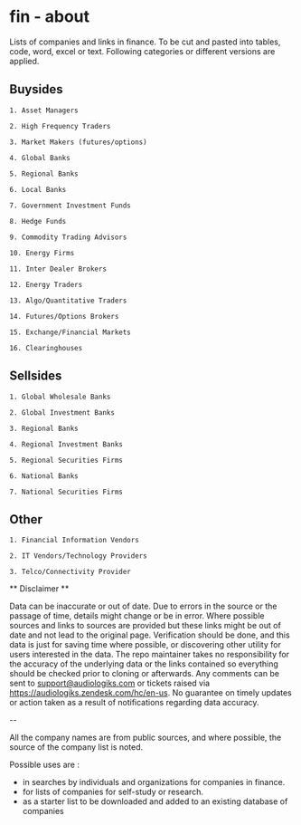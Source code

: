 # fin - about
Lists of companies and links in finance. To be cut and pasted into tables, code, word, excel or text.
Following categories or different versions are applied.

## Buysides

    1. Asset Managers

    2. High Frequency Traders

    3. Market Makers (futures/options)

    4. Global Banks

    5. Regional Banks

    6. Local Banks

    7. Government Investment Funds

    8. Hedge Funds

    9. Commodity Trading Advisors

    10. Energy Firms

    11. Inter Dealer Brokers

    12. Energy Traders

    13. Algo/Quantitative Traders

    14. Futures/Options Brokers

    15. Exchange/Financial Markets

    16. Clearinghouses

## Sellsides

    1. Global Wholesale Banks

    2. Global Investment Banks

    3. Regional Banks

    4. Regional Investment Banks

    5. Regional Securities Firms

    6. National Banks

    7. National Securities Firms

## Other

    1. Financial Information Vendors

    2. IT Vendors/Technology Providers

    3. Telco/Connectivity Provider

** Disclaimer **

Data can be inaccurate or out of date. Due to errors in the source or the passage of time, details might change or be in error. Where possible sources and links to sources are provided but these links might be out of date and not lead to the original page. Verification should be done, and this data is just for saving time where possible, or discovering other utility for users interested in the data. The repo maintainer takes no responsibility for the accuracy of the underlying data or the links contained so everything should be checked prior to cloning or afterwards. Any comments can be sent to support@audiologiks.com or tickets raised via https://audiologiks.zendesk.com/hc/en-us. No guarantee on timely updates or action taken as a result of notifications regarding data accuracy.

--

All the company names are from public sources, and where possible, the source of the company list is noted. 

Possible uses are :
- in searches by individuals and organizations for companies in finance. 
- for lists of companies for self-study or research.
- as a starter list to be downloaded and added to an existing database of companies
